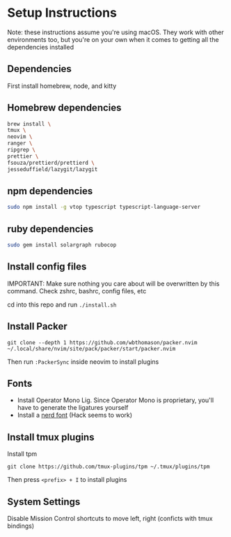 # Setup Instructions

Note: these instructions assume you're using macOS. They work with other environments too, but you're on your own when it comes to getting all the dependencies installed

## Dependencies

First install homebrew, node, and kitty

## Homebrew dependencies

```bash
brew install \
tmux \
neovim \
ranger \
ripgrep \
prettier \
fsouza/prettierd/prettierd \
jesseduffield/lazygit/lazygit
```

## npm dependencies

```bash
sudo npm install -g vtop typescript typescript-language-server
```

## ruby dependencies

```bash
sudo gem install solargraph rubocop
```

## Install config files

IMPORTANT: Make sure nothing you care about will be overwritten by this command. Check zshrc, bashrc, config files, etc

cd into this repo and run `./install.sh`

## Install Packer

```
git clone --depth 1 https://github.com/wbthomason/packer.nvim ~/.local/share/nvim/site/pack/packer/start/packer.nvim
```

Then run `:PackerSync` inside neovim to install plugins

## Fonts

- Install Operator Mono Lig. Since Operator Mono is proprietary, you'll have to generate the ligatures yourself
- Install a [nerd font](https://www.nerdfonts.com/font-downloads) (Hack seems to work)

## Install tmux plugins

Install tpm

```
git clone https://github.com/tmux-plugins/tpm ~/.tmux/plugins/tpm
```

Then press `<prefix> + I` to install plugins

## System Settings

Disable Mission Control shortcuts to move left, right (conficts with tmux bindings)

